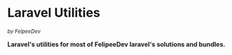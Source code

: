 # Laravel Utilities 
*<small>by FelpeeDev</small>*

**Laravel's utilities for most of FelipeeDev laravel's solutions and bundles.**



